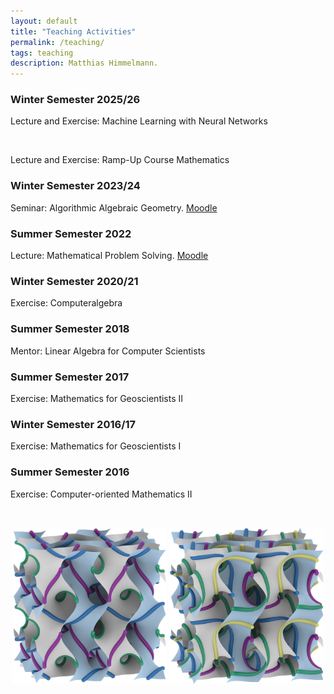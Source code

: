 ```yaml
---
layout: default
title: "Teaching Activities"
permalink: /teaching/
tags: teaching
description: Matthias Himmelmann.
---
```

<p style="font-size: 90%;">
<h3>Winter Semester 2025/26</h3>
  <p>Lecture and Exercise: Machine Learning with Neural Networks</p><br>
  <p>Lecture and Exercise: Ramp-Up Course Mathematics</p>
<h3>Winter Semester 2023/24</h3>
  Seminar: Algorithmic Algebraic Geometry. <a href="https://moodle2.uni-potsdam.de/course/view.php?id=38570">Moodle</a>
<h3>Summer Semester 2022</h3>
  Lecture: Mathematical Problem Solving. <a href="https://moodle2.uni-potsdam.de/course/view.php?id=33151">Moodle</a>
<h3>Winter Semester 2020/21</h3>
  Exercise: Computeralgebra
<h3>Summer Semester 2018</h3>
  Mentor: Linear Algebra for Computer Scientists
<h3>Summer Semester 2017</h3>
  Exercise: Mathematics for Geoscientists II
<h3>Winter Semester 2016/17</h3>
  Exercise: Mathematics for Geoscientists I
<h3>Summer Semester 2016</h3>
  Exercise: Computer-oriented Mathematics II
</p>

<br>
<p> </p>
<p style="text-align: center;">
<img src="/images/bmnlinesongyroid.png" title="The $\Gamma^+$ rod packing depicted as lines on the gyroid" alt="The $\Gamma^+$ rod packing depicted as lines on the gyroid" width="49%" height="49%"/>
<img src="/images/sgnlinesongyroid.png" title="The $\Sigma^+$ rod packing depicted as lines on the gyroid" alt="The $\Sigma^+$ rod packing depicted as lines on the gyroid" width="49%" height="49%"/>
</p>

